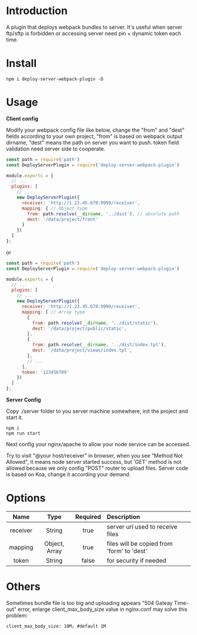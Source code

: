 # Introduction
A plugin that deploys webpack bundles to server. It's useful when server ftp/sftp is forbidden or accessing server need pin + dynamic token each time.

# Install
```
npm i deploy-server-webpack-plugin -D
```

# Usage

**Client config**

Modify your webpack config file like below, change the "from" and "dest" fields according to your own project, "from" is based on webpack output dirname, "dest" means the path on server you want to push. token field validation need server side to cooperate.

```js
const path = require('path')
const DeployServerPlugin = require('deploy-server-webpack-plugin')

module.exports = {
  // ...
  plugins: [
    // ...
    new DeployServerPlugin({
      receiver: 'http://1.23.45.678:9999/receiver',
      mapping: { // Object type
        from: path.resolve(__dirname, '../dist'), // absolute path
        dest: '/data/project/front'
      }
    })
  ]
};
```
or

```js
const path = require('path')
const DeployServerPlugin = require('deploy-server-webpack-plugin')

module.exports = {
  // ...
  plugins: [
    // ...
    new DeployServerPlugin({
      receiver: 'http://1.23.45.678:9999/receiver',
      mapping: [ // Array type
        {
          from: path.resolve(__dirname, '../dist/static'),
          dest: '/data/project/public/static',
        },
        {
          from: path.resolve(__dirname, '../dist/index.tpl'),
          dest: '/data/project/views/index.tpl',
        },
        // ...
      ],
      token: '123456789'
    })
  ]
};
```

**Server Config**

Copy ./server folder to you server machine somewhere, init the project and start it.

```
npm i
npm run start
```
Next config your nginx/apache to allow your node service can be accessed.

Try to visit "@your host/receiver" in browser, when you see "Method Not Allowed", it means node server started success, but 'GET' method is not allowed because we only config "POST" router to upload files. Server code is based on Koa, change it according your demand.

# Options

|Name|Type|Required|Description|
|:--:|:--:|:-----:|:----------|
|receiver|String|true|server url used to receive files|
|mapping|Object, Array|true|files will be copied from 'form' to 'dest'|
|token|String|false|for security if needed|

# Others
Sometimes bundle file is too big and uploading appears "504 Gateay Time-out" error, enlarge client_max_body_size value in nginx.conf may solve this problem:
```
client_max_body_size: 10M; #default 1M
```
